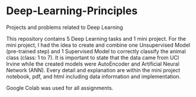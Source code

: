 # Deep-Learning-Principles
Projects and problems related to Deep Learning

This repository contains 5 Deep Learning tasks and 1 mini project. For the mini project, I had the idea to create and combine one Unsupervised Model (pre-trained step) and 1 Supervised Model to correctly classify the animal class (class: 1 to 7). It is important to state that the data came from UCI Irvine while the created models were AutoEncoder and Artificial Neural Network (ANN). Every detail and explanation are within the mini project notebook, pdf, and html including data information and implementation.

Google Colab was used for all assignments.
